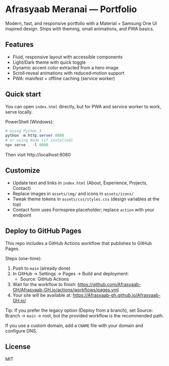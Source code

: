 # Afrasyaab Meranai — Portfolio

Modern, fast, and responsive portfolio with a Material + Samsung One UI inspired design. Ships with theming, small animations, and PWA basics.

## Features

- Fluid, responsive layout with accessible components
- Light/Dark theme with quick toggle
- Dynamic accent color extracted from a hero image
- Scroll‑reveal animations with reduced‑motion support
- PWA: manifest + offline caching (service worker)

## Quick start

You can open `index.html` directly, but for PWA and service worker to work, serve locally.

PowerShell (Windows):

```powershell
# Using Python 3
python -m http.server 8080
# or using Node (if installed)
npx serve . -l 8080
```

Then visit http://localhost:8080

## Customize

- Update text and links in `index.html` (About, Experience, Projects, Contact)
- Replace images in `assets/img/` and icons in `assets/icons/`
- Tweak theme tokens in `assets/css/styles.css` (design variables at the top)
- Contact form uses Formspree placeholder; replace `action` with your endpoint

## Deploy to GitHub Pages

This repo includes a GitHub Actions workflow that publishes to GitHub Pages.

Steps (one-time):

1. Push to `main` (already done)
2. In GitHub → Settings → Pages → Build and deployment:
	- Source: GitHub Actions
3. Wait for the workflow to finish: https://github.com/Afrasyaab-GH/Afrasyaab-GH.io/actions/workflows/pages.yml
4. Your site will be available at: https://Afrasyaab-gh.github.io/Afrasyaab-GH.io/

Tip: If you prefer the legacy option (Deploy from a branch), set Source: Branch → `main` → root, but the provided workflow is the recommended path.

If you use a custom domain, add a `CNAME` file with your domain and configure DNS.

## License

MIT
